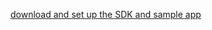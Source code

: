 [download and set up the SDK and sample app](/docs/guides/oie-embedded-common-download-setup-app/ios/main/)
